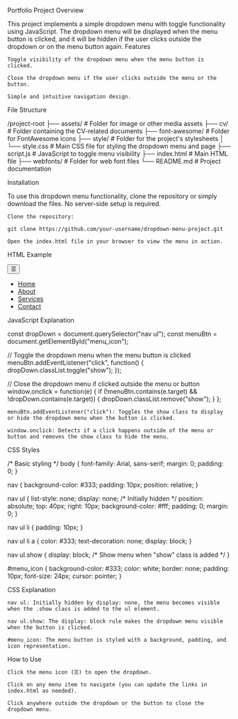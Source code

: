 Portfolio Project
Overview

This project implements a simple dropdown menu with toggle functionality using JavaScript. The dropdown menu will be displayed when the menu button is clicked, and it will be hidden if the user clicks outside the dropdown or on the menu button again.
Features

    Toggle visibility of the dropdown menu when the menu button is clicked.

    Close the dropdown menu if the user clicks outside the menu or the button.

    Simple and intuitive navigation design.

File Structure

/project-root
  ├── assets/                # Folder for image or other media assets
  ├── cv/                    # Folder containing the CV-related documents
  ├── font-awesome/          # Folder for FontAwesome icons
  ├── style/                 # Folder for the project's stylesheets
  │   └── style.css          # Main CSS file for styling the dropdown menu and page
  ├── script.js              # JavaScript to toggle menu visibility
  ├── index.html             # Main HTML file
  ├── webfonts/              # Folder for web font files
  └── README.md              # Project documentation

Installation

To use this dropdown menu functionality, clone the repository or simply download the files. No server-side setup is required.

    Clone the repository:

    git clone https://github.com/your-username/dropdown-menu-project.git

    Open the index.html file in your browser to view the menu in action.

HTML Example

<!DOCTYPE html>
<html lang="en">
<head>
    <meta charset="UTF-8">
    <meta name="viewport" content="width=device-width, initial-scale=1.0">
    <title>Dropdown Menu</title>
    <link rel="stylesheet" href="style/style.css">
    <link rel="stylesheet" href="font-awesome/css/all.css">
</head>
<body>

<nav>
    <button id="menu_icon">☰</button>
    <ul>
        <li><a href="#">Home</a></li>
        <li><a href="#">About</a></li>
        <li><a href="#">Services</a></li>
        <li><a href="#">Contact</a></li>
    </ul>
</nav>

<script src="script.js"></script>
</body>
</html>

JavaScript Explanation

const dropDown = document.querySelector("nav ul");
const menuBtn = document.getElementById("menu_icon");

// Toggle the dropdown menu when the menu button is clicked
menuBtn.addEventListener("click", function() {
    dropDown.classList.toggle("show");
});

// Close the dropdown menu if clicked outside the menu or button
window.onclick = function(e) {
    if (!menuBtn.contains(e.target) && !dropDown.contains(e.target)) {
        dropDown.classList.remove("show");
    }
};

    menuBtn.addEventListener("click"): Toggles the show class to display or hide the dropdown menu when the button is clicked.

    window.onclick: Detects if a click happens outside of the menu or button and removes the show class to hide the menu.

CSS Styles

/* Basic styling */
body {
    font-family: Arial, sans-serif;
    margin: 0;
    padding: 0;
}

nav {
    background-color: #333;
    padding: 10px;
    position: relative;
}

nav ul {
    list-style: none;
    display: none; /* Initially hidden */
    position: absolute;
    top: 40px;
    right: 10px;
    background-color: #fff;
    padding: 0;
    margin: 0;
}

nav ul li {
    padding: 10px;
}

nav ul li a {
    color: #333;
    text-decoration: none;
    display: block;
}

nav ul.show {
    display: block; /* Show menu when "show" class is added */
}

#menu_icon {
    background-color: #333;
    color: white;
    border: none;
    padding: 10px;
    font-size: 24px;
    cursor: pointer;
}

CSS Explanation

    nav ul: Initially hidden by display: none, the menu becomes visible when the .show class is added to the ul element.

    nav ul.show: The display: block rule makes the dropdown menu visible when the button is clicked.

    #menu_icon: The menu button is styled with a background, padding, and icon representation.

How to Use

    Click the menu icon (☰) to open the dropdown.

    Click on any menu item to navigate (you can update the links in index.html as needed).

    Click anywhere outside the dropdown or the button to close the dropdown menu.
